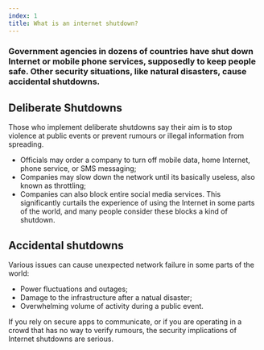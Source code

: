 ```yaml
---
index: 1
title: What is an internet shutdown?
---
```

### Government agencies in dozens of countries have shut down Internet or mobile phone services, supposedly to keep people safe. Other security situations, like natural disasters, cause accidental shutdowns. 

## Deliberate Shutdowns

Those who implement deliberate shutdowns say their aim is to stop violence at public events or prevent rumours or illegal information from spreading. 

* Officials may order a company to turn off mobile data, home Internet, phone service, or SMS messaging; 
* Companies may slow down the network until its basically useless, also known as throttling;  
* Companies can also block entire social media services. This significantly curtails the experience of using the Internet in some parts of the world, and many people consider these blocks a kind of shutdown. 

## Accidental shutdowns

Various issues can cause unexpected network failure in some parts of the world:  

* Power fluctuations and outages;  
* Damage to the infrastructure after a natual disaster; 
* Overwhelming volume of activity during a public event. 

If you rely on secure apps to communicate, or if you are operating in a crowd that has no way to verify rumours, the security implications of Internet shutdowns are serious.
